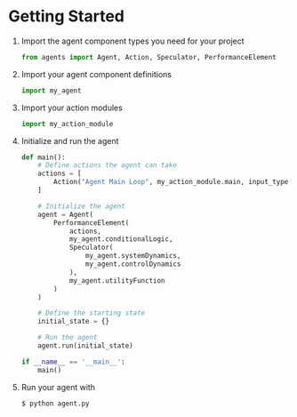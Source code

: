 Getting Started
================
1. Import the agent component types you need for your project
    ```python
    from agents import Agent, Action, Speculator, PerformanceElement
    ```
2. Import your agent component definitions
    ```python
    import my_agent
    ```
3. Import your action modules
    ```python
    import my_action_module
    ```
4. Initialize and run the agent
    ```python
    def main():
        # Define actions the agent can take
        actions = [
            Action("Agent Main Loop", my_action_module.main, input_types="PreviousState", output_types="NextState")
        ]

        # Initialize the agent
        agent = Agent(
            PerformanceElement(
                actions,
                my_agent.conditionalLogic,
                Speculator(
                    my_agent.systemDynamics,
                    my_agent.controlDynamics
                ),
                my_agent.utilityFunction
            )
        )

        # Define the starting state
        initial_state = {}

        # Run the agent
        agent.run(initial_state)

    if __name__ == '__main__':
        main()
    ```
5. Run your agent with
    ```terminal
    $ python agent.py
    ```
